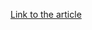 [Link to the article](https://insight-jp.nttsecurity.com/post/102gi9b/pandas-new-arsenal-part-1-tmanger)

